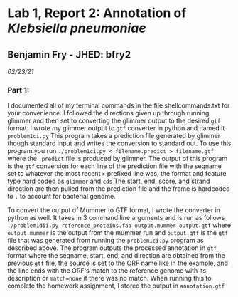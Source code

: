# Lab 1, Report 2: Annotation of *Klebsiella pneumoniae*

## Benjamin Fry - JHED: bfry2

*02/23/21*



### Part 1:

I documented all of my terminal commands in the file shellcommands.txt for your convenience. I followed the directions given up through running glimmer and then set to converting the glimmer output to the desired `gtf` format. I wrote my glimmer output to `gtf` converter in python and named it `problem1ci.py` This program takes a prediction file generated by glimmer though standard input and writes the conversion to standard out. To use this program you run `./problem1ci.py < filename.predict > filename.gtf` where the `.predict` file is produced by glimmer. The output of this program is the `gtf` conversion for each line of the prediction file with the seqname set to whatever the most recent `>` prefixed line was, the format and feature type hard coded as `glimmer` and `cds` The start, end, score, and strand direction are then pulled from the prediction file and the frame is hardcoded to `.` to account for bacterial genome.

To convert the output of Mummer to GTF format, I wrote the converter in python as well. It takes in 3 command line arguments and is run as follows `./problem1dii.py reference_proteins.faa output.mummer output.gtf` where `output.mummer` is the output from the mummer run and `output.gtf` is the `gtf` file that was generated from running the `problem1ci.py` program as described above. The program outputs the processed annotation in `gtf` format where the seqname, start, end, and direction are obtained from the previous `gtf` file, the source is set to the ORF name like in the example, and the line ends with the ORF's match to the reference genome with its description or `match=none` if there was no match. When running this to complete the homework assignment, I stored the output in `annotation.gtf`




